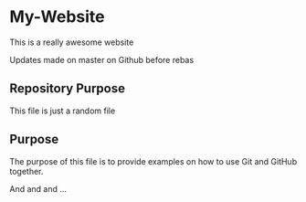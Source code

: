 # My-Website

This is a really awesome website

Updates made on master on Github before rebas
## Repository Purpose

This file is just a random file

## Purpose

The purpose of this file is to provide examples
on how to use Git and GitHub together.

And and and ...
